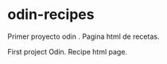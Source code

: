 # odin-recipes
Primer proyecto odin . Pagina html de recetas.

First project Odin. Recipe html page.
